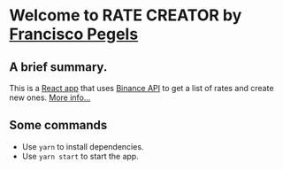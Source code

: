 # Welcome to RATE CREATOR by [Francisco Pegels](https://franpegels.appspot.com)

## A brief summary.

This is a [React app](https://reactjs.org/) that uses [Binance API](https://api.binance.com/api/v3/) to get a list of rates and create new ones. [More info...](https://binance-docs.github.io/apidocs/spot/en/#introduction)

## Some commands

- Use `yarn` to install dependencies.
- Use `yarn start` to start the app.
